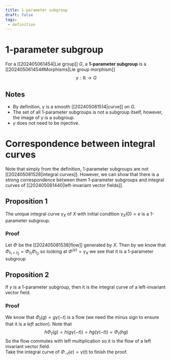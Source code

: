 ```yaml
---
title: 1-parameter subgroup
draft: false
tags:
 - definition
---
```

# 1-parameter subgroup
For a [[202405061454|Lie group]] $G$, a **1-parameter subgroup** is a [[202405061454#Morphisms|Lie group morphism]] 
$$ \gamma:\mathbb{R} \longrightarrow G$$

## Notes
- By definition, $\gamma$ is a smooth [[202405081514|curve]] on $G$. 
- The set of all 1-parameter subgroups is not a subgroup itself, however, the image of $\gamma$ is a subgroup. 
- $\gamma$ does not need to be injective. 

# Correspondence between integral curves
Note that simply from the definition, 1-parameter subgroups are not [[202405081528|integral curves]]. 
However, we can show that there is a strong correspondence between them 1-parameter subgroups and integral curves of [[202405081440|left-invariant vector fields]]. 

## Proposition 1
The unique integral curve $\gamma_X$ of $X$ with initial condition $\gamma_X(0) = e$ is a 1-parameter subgroup. 
### Proof
Let $\Phi$ be the [[202405081538|flow]] generated by $X$. 
Then by we know that $\Phi_{t_1 + t_2} = \Phi_{t_1}\Phi_{t_2}$ so looking at $\Phi^{(e)}= \gamma_X$ we see that it is a 1-parameter subgroup

## Proposition 2
If $\gamma$ is a 1-parameter subgroup, then it is the integral curve of a left-invariant vector field. 
### Proof
We know that $\Phi_t(g) = g\gamma(-t)$ is a flow (we need the minus sign to ensure that it is a _left_ action). 
Note that 
$$ h\Phi_t(g) = h(g\gamma(-t)) = hg(\gamma(-t)) = \Phi_t(hg)$$
So the flow commutes with left multiplication so it is the flow of a left invariant vector field.  
Take the integral curve of $\Phi_{-t}(e) = \gamma(t)$ to finish the proof. 
